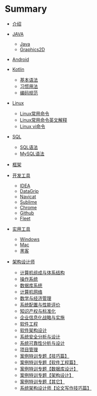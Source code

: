# Summary

- [介绍](README.md)

- [JAVA]()
    - [Java](java/java.md)
    - [Graphics2D](java/graphics2d.md)

- [Android](android/android.md)

- [Kotlin](kotlin/kotlin.md)
    - [基本语法](kotlin/basic_syntax.md)
    - [习惯用法](kotlin/idiomatic_usage.md)
    - [编码规范](kotlin/coding_standards.md)

- [Linux]()
    - [Linux常用命令](linux/linux.md)
    - [Linux常用命令英文解释](linux/command_abbreviation.md)
    - [Linux vi命令](linux/vi.md)

- [SQL]()
    - [SQL语法](sql/sql.md)
    - [MySQL语法](sql/mysql.md)

- [框架](framework/framework.md)

- [开发工具](tools/tools.md)
    - [IDEA](tools/idea/idea.md)
    - [DataGrip](tools/datagrip/datagrip.md)
    - [Navicat](tools/navicat/navicat.md)
    - [Sublime](tools/sublime/sublime.md)
    - [Chrome](tools/chrome/chrome.md)
    - [Github](tools/github/github.md)
    - [Fleet](tools/fleet/fleet.md)

- [实用工具]()
  - [Windows](utilities/windows/windows.md)
  - [Mac](utilities/mac/mac.md)
  - [黑客](utilities/hacker/hacker.md)

- [架构设计师]()
    - [计算机组成与体系结构](./architect/computer_composition_and_architecture.md)
    - [操作系统]()
    - [数据库系统]()
    - [计算机网络]()
    - [数学与经济管理]()
    - [系统配置与性能评价]()
    - [知识产权与标准化]()
    - [企业信息化战略与实施]()
    - [软件工程]()
    - [软件架构设计]()
    - [系统安全分析与设计]()
    - [系统可靠性分析与设计]()
    - [项目管理]()
    - [案例特训专题【技巧篇】]()
    - [案例特训专题【软件工程篇】]()
    - [案例特训专题【数据库设计】]()
    - [案例特训专题【架构设计】]()
    - [案例特训专题【其它】]()
    - [系统架构设计师【论文写作技巧篇】]()




